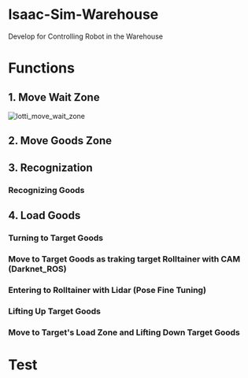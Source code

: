# Isaac-Sim-Warehouse
Develop for Controlling Robot in the Warehouse

# Functions
## 1. Move Wait Zone
![lotti_move_wait_zone](https://user-images.githubusercontent.com/69780812/134843314-ac8693e5-9fe1-422b-bc21-c97c05dbdc80.gif)

## 2. Move Goods Zone

## 3. Recognization
### Recognizing Goods 

## 4. Load Goods
### Turning to Target Goods

### Move to Target Goods as traking target Rolltainer with CAM (Darknet_ROS)

### Entering to Rolltainer with Lidar (Pose Fine Tuning)

### Lifting Up Target Goods

### Move to Target's Load Zone and Lifting Down Target Goods

# Test
